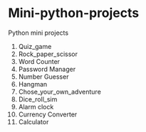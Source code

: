 # Mini-python-projects
Python mini projects

1. Quiz_game
2. Rock_paper_scissor
3. Word Counter
4. Password Manager
5. Number Guesser
6. Hangman
7. Chose_your_own_adventure
8. Dice_roll_sim
9. Alarm clock
10. Currency Converter
11. Calculator

